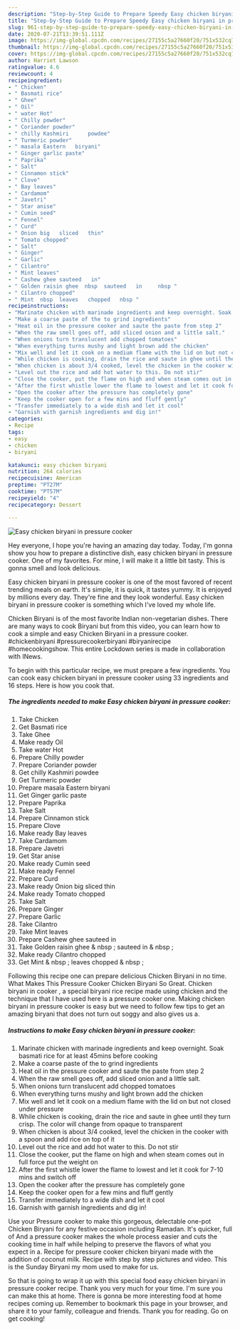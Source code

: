 ```yaml
---
description: "Step-by-Step Guide to Prepare Speedy Easy chicken biryani in pressure cooker"
title: "Step-by-Step Guide to Prepare Speedy Easy chicken biryani in pressure cooker"
slug: 961-step-by-step-guide-to-prepare-speedy-easy-chicken-biryani-in-pressure-cooker
date: 2020-07-21T13:39:51.111Z
image: https://img-global.cpcdn.com/recipes/27155c5a27660f20/751x532cq70/easy-chicken-biryani-in-pressure-cooker-recipe-main-photo.jpg
thumbnail: https://img-global.cpcdn.com/recipes/27155c5a27660f20/751x532cq70/easy-chicken-biryani-in-pressure-cooker-recipe-main-photo.jpg
cover: https://img-global.cpcdn.com/recipes/27155c5a27660f20/751x532cq70/easy-chicken-biryani-in-pressure-cooker-recipe-main-photo.jpg
author: Harriet Lawson
ratingvalue: 4.6
reviewcount: 4
recipeingredient:
- " Chicken"
- " Basmati rice"
- " Ghee"
- " Oil"
- " water Hot"
- " Chilly powder"
- " Coriander powder"
- " chilly Kashmiri      powdee"
- " Turmeric powder"
- " masala Eastern   biryani"
- " Ginger garlic paste"
- " Paprika"
- " Salt"
- " Cinnamon stick"
- " Clove"
- " Bay leaves"
- " Cardamom"
- " Javetri"
- " Star anise"
- " Cumin seed"
- " Fennel"
- " Curd"
- " Onion big   sliced   thin"
- " Tomato chopped"
- " Salt"
- " Ginger"
- " Garlic"
- " Cilantro"
- " Mint leaves"
- " Cashew ghee sauteed   in"
- " Golden raisin ghee  nbsp  sauteed   in     nbsp "
- " Cilantro chopped"
- " Mint  nbsp  leaves   chopped   nbsp "
recipeinstructions:
- "Marinate chicken with marinade ingredients and keep overnight. Soak basmati rice for at least 45mins before cooking"
- "Make a coarse paste of the to grind ingredients"
- "Heat oil in the pressure cooker and saute the paste from step 2"
- "When the raw smell goes off, add sliced onion and a little salt."
- "When onions turn translucent add chopped tomatoes"
- "When everything turns mushy and light brown add the chicken"
- "Mix well and let it cook on a medium flame with the lid on but not closed under pressure"
- "While chicken is cooking, drain the rice and saute in ghee until they turn crisp. The color will change from opaque to transparent"
- "When chicken is about 3/4 cooked, level the chicken in the cooker with a spoon and add rice on top of it"
- "Level out the rice and add hot water to this. Do not stir"
- "Close the cooker, put the flame on high and when steam comes out in full force put the weight on"
- "After the first whistle lower the flame to lowest and let it cook for 7-10 mins and switch off"
- "Open the cooker after the pressure has completely gone"
- "Keep the cooker open for a few mins and fluff gently"
- "Transfer immediately to a wide dish and let it cool"
- "Garnish with garnish ingredients and dig in!"
categories:
- Recipe
tags:
- easy
- chicken
- biryani

katakunci: easy chicken biryani 
nutrition: 264 calories
recipecuisine: American
preptime: "PT27M"
cooktime: "PT57M"
recipeyield: "4"
recipecategory: Dessert

---
```



![Easy chicken biryani in pressure cooker](https://img-global.cpcdn.com/recipes/27155c5a27660f20/751x532cq70/easy-chicken-biryani-in-pressure-cooker-recipe-main-photo.jpg)

Hey everyone, I hope you're having an amazing day today. Today, I'm gonna show you how to prepare a distinctive dish, easy chicken biryani in pressure cooker. One of my favorites. For mine, I will make it a little bit tasty. This is gonna smell and look delicious.

Easy chicken biryani in pressure cooker is one of the most favored of recent trending meals on earth. It's simple, it is quick, it tastes yummy. It is enjoyed by millions every day. They're fine and they look wonderful. Easy chicken biryani in pressure cooker is something which I've loved my whole life.

Chicken Biryani is of the most favorite Indian non-vegetarian dishes. There are many ways to cook Biryani but from this video, you can learn how to cook a simple and easy Chicken Biryani in a pressure cooker. #chickenbiryani #pressurecookerbiryani #biryanirecipe #homecookingshow. This entire Lockdown series is made in collaboration with INews.


To begin with this particular recipe, we must prepare a few ingredients. You can cook easy chicken biryani in pressure cooker using 33 ingredients and 16 steps. Here is how you cook that.

<!--inarticleads1-->

##### The ingredients needed to make Easy chicken biryani in pressure cooker:

1. Take  Chicken
1. Get  Basmati rice
1. Take  Ghee
1. Make ready  Oil
1. Take  water Hot
1. Prepare  Chilly powder
1. Prepare  Coriander powder
1. Get  chilly Kashmiri      powdee
1. Get  Turmeric powder
1. Prepare  masala Eastern   biryani
1. Get  Ginger garlic paste
1. Prepare  Paprika
1. Take  Salt
1. Prepare  Cinnamon stick
1. Prepare  Clove
1. Make ready  Bay leaves
1. Take  Cardamom
1. Prepare  Javetri
1. Get  Star anise
1. Make ready  Cumin seed
1. Make ready  Fennel
1. Prepare  Curd
1. Make ready  Onion big   sliced   thin
1. Make ready  Tomato chopped
1. Take  Salt
1. Prepare  Ginger
1. Prepare  Garlic
1. Take  Cilantro
1. Take  Mint leaves
1. Prepare  Cashew ghee sauteed   in
1. Take  Golden raisin ghee &amp; nbsp ; sauteed   in    &amp; nbsp ;
1. Make ready  Cilantro chopped
1. Get  Mint &amp; nbsp ; leaves   chopped  &amp; nbsp ;


Following this recipe one can prepare delicious Chicken Biryani in no time. What Makes This Pressure Cooker Chicken Biryani So Great. Chicken biryani in cooker , a special biryani rice recipe made using chicken and the technique that I have used here is a pressure cooker one. Making chicken biryani in pressure cooker is easy but we need to follow few tips to get an amazing biryani that does not turn out soggy and also gives us a. 

<!--inarticleads2-->

##### Instructions to make Easy chicken biryani in pressure cooker:

1. Marinate chicken with marinade ingredients and keep overnight. Soak basmati rice for at least 45mins before cooking
1. Make a coarse paste of the to grind ingredients
1. Heat oil in the pressure cooker and saute the paste from step 2
1. When the raw smell goes off, add sliced onion and a little salt.
1. When onions turn translucent add chopped tomatoes
1. When everything turns mushy and light brown add the chicken
1. Mix well and let it cook on a medium flame with the lid on but not closed under pressure
1. While chicken is cooking, drain the rice and saute in ghee until they turn crisp. The color will change from opaque to transparent
1. When chicken is about 3/4 cooked, level the chicken in the cooker with a spoon and add rice on top of it
1. Level out the rice and add hot water to this. Do not stir
1. Close the cooker, put the flame on high and when steam comes out in full force put the weight on
1. After the first whistle lower the flame to lowest and let it cook for 7-10 mins and switch off
1. Open the cooker after the pressure has completely gone
1. Keep the cooker open for a few mins and fluff gently
1. Transfer immediately to a wide dish and let it cool
1. Garnish with garnish ingredients and dig in!


Use your Pressure cooker to make this gorgeous, delectable one-pot Chicken Biryani for any festive occasion including Ramadan. It&#39;s quicker, full of And a pressure cooker makes the whole process easier and cuts the cooking time in half while helping to preserve the flavors of what you expect in a. Recipe for pressure cooker chicken biryani made with the addition of coconut milk. Recipe with step by step pictures and video. This is the Sunday Biryani my mom used to make for us. 

So that is going to wrap it up with this special food easy chicken biryani in pressure cooker recipe. Thank you very much for your time. I'm sure you can make this at home. There is gonna be more interesting food at home recipes coming up. Remember to bookmark this page in your browser, and share it to your family, colleague and friends. Thank you for reading. Go on get cooking!
